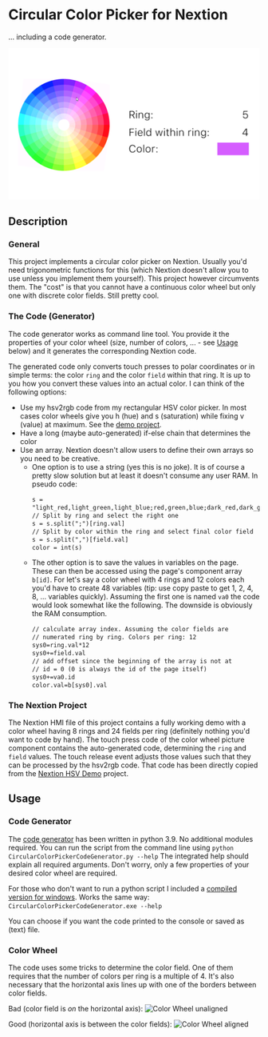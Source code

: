 # Circular Color Picker for Nextion

... including a code generator.

![Screenshot](Screenshot.png)

## Description

### General

This project implements a circular color picker on Nextion. Usually you'd need trigonometric functions for this (which Nextion doesn't allow you to use unless you implement them yourself). This project however circumvents them. The "cost" is that you cannot have a continuous color wheel but only one with discrete color fields. Still pretty cool. 

### The Code (Generator)

The code generator works as command line tool. You provide it the properties of your color wheel (size, number of colors, ... - see [Usage](#usage) below) and it generates the corresponding Nextion code. 

The generated code only converts touch presses to polar coordinates or in simple terms: the color `ring` and the color `field` within that ring. It is up to you how you convert these values into an actual color. I can think of the following options:

* Use my hsv2rgb code from my rectangular HSV color picker. In most cases color wheels give you h (hue) and s (saturation) while fixing v (value) at maximum. See the [demo project](#the-nextion-project).
* Have a long (maybe auto-generated) if-else chain that determines the color
* Use an array. Nextion doesn't allow users to define their own arrays so you need to be creative.
	* One option is to use a string (yes this is no joke). It is of course a pretty slow solution but at least it doesn't consume any user RAM. In pseudo code:
		```
		s = "light_red,light_green,light_blue;red,green,blue;dark_red,dark_green,dark_blue"
		// Split by ring and select the right one
		s = s.split(";")[ring.val]
		// Split by color within the ring and select final color field
		s = s.split(",")[field.val]
		color = int(s)
		```
	* The other option is to save the values in variables on the page. These can then be accessed using the page's component array `b[id]`. For let's say a color wheel with 4 rings and 12 colors each you'd have to create 48 variables (tip: use copy paste to get 1, 2, 4, 8, ... variables quickly). Assuming the first one is named `va0` the code would look somewhat like the following. The downside is obviously the RAM consumption. 
		```
		// calculate array index. Assuming the color fields are 
		// numerated ring by ring. Colors per ring: 12
		sys0=ring.val*12
		sys0+=field.val
		// add offset since the beginning of the array is not at
		// id = 0 (0 is always the id of the page itself)
		sys0+=va0.id
		color.val=b[sys0].val
		```

### The Nextion Project

The Nextion HMI file of this project contains a fully working demo with a color wheel having 8 rings and 24 fields per ring (definitely nothing you'd want to code by hand). The touch press code of the color wheel picture component contains the auto-generated code, determining the `ring` and `field` values. The touch release event adjusts those values such that they can be processed by the hsv2rgb code. That code has been directly copied from the [Nextion HSV Demo](/Nextion%20HSV%20Test/) project.

## Usage

### Code Generator

The [code generator](CircularColorPickerCodeGenerator.py) has been written in python 3.9. No additional modules required. You can run the script from the command line using 
```python CircularColorPickerCodeGenerator.py --help```
The integrated help should explain all required arguments. Don't worry, only a few properties of your desired color wheel are required.

For those who don't want to run a python script I included a [compiled version for windows](CircularColorPickerCodeGenerator.exe). Works the same way:
```CircularColorPickerCodeGenerator.exe --help```

You can choose if you want the code printed to the console or saved as (text) file. 

### Color Wheel

The code uses some tricks to determine the color field. One of them requires that the number of colors per ring is a multiple of 4. It's also necessary that the horizontal axis lines up with one of the borders between color fields. 

Bad (color field is _on_ the horizontal axis):
![Color Wheel unaligned](Color%20Wheel%20unaligned.png)

Good (horizontal axis is between the color fields):
![Color Wheel aligned](Color%20Wheel%20aligned.png)
